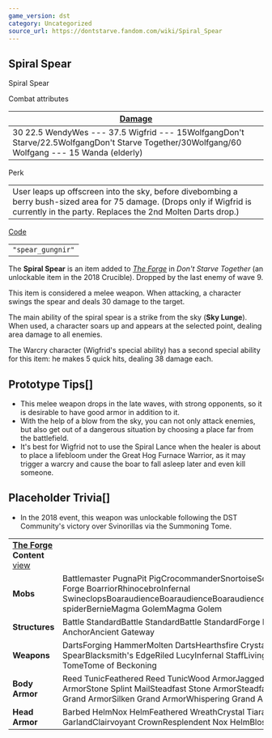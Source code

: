 ```yaml
---
game_version: dst
category: Uncategorized
source_url: https://dontstarve.fandom.com/wiki/Spiral_Spear
---
```


## Spiral Spear

Spiral Spear

Combat attributes

| [Damage](/wiki/Damage "Damage") |
| --- |
| 30  22.5 WendyWes  ---  37.5 Wigfrid  ---  15WolfgangDon't Starve/22.5WolfgangDon't Starve Together/30Wolfgang/60 Wolfgang  ---  15 Wanda (elderly) |

Perk

|  |
| --- |
| User leaps up offscreen into the sky, before divebombing a berry bush-sized area for 75 damage. (Drops only if Wigfrid is currently in the party. Replaces the 2nd Molten Darts drop.) |

[Code](/wiki/Console "Console")

|  |
| --- |
| `"spear_gungnir"` |

The **Spiral Spear** is an item added to *[The Forge](/wiki/The_Forge "The Forge")* in *Don't Starve Together* (an unlockable item in the 2018 Crucible). Dropped by the last enemy of wave 9.

This item is considered a melee weapon. When attacking, a character swings the spear and deals 30 damage to the target.

The main ability of the spiral spear is a strike from the sky (**Sky Lunge**). When used, a character soars up and appears at the selected point, dealing area damage to all enemies.

The Warcry character (Wigfrid's special ability) has a second special ability for this item: he makes 5 quick hits, dealing 38 damage each.

## Prototype Tips[]

* This melee weapon drops in the late waves, with strong opponents, so it is desirable to have good armor in addition to it.
* With the help of a blow from the sky, you can not only attack enemies, but also get out of a dangerous situation by choosing a place far from the battlefield.
* It's best for Wigfrid not to use the Spiral Lance when the healer is about to place a lifebloom under the Great Hog Furnace Warrior, as it may trigger a warcry and cause the boar to fall asleep later and even kill someone.

## Placeholder Trivia[]

* In the 2018 event, this weapon was unlockable following the DST Community's victory over Svinorillas via the Summoning Tome.

|  |  |
| --- | --- |
| **[The Forge](/wiki/The_Forge "The Forge") Content** [view](/wiki/Template:The_Forge_Content "Template:The Forge Content") | |
| **Mobs** | Battlemaster PugnaPit PigCrocommanderSnortoiseScorpeonBoarillaGrand Forge BoarriorRhinocebroInfernal SwineclopsBoaraudienceBoaraudienceBoaraudienceBoaraudienceAbigailBaby spiderBernieMagma GolemMagma Golem |
| **Structures** | Battle StandardBattle StandardBattle StandardForge PortalAncient AnchorAncient Gateway |
| **Weapons** | DartsForging HammerMolten DartsHearthsfire CrystalsPith PikeSpiral SpearBlacksmith's EdgeRiled LucyInfernal StaffLiving StaffPetrifying TomeTome of Beckoning |
| **Body Armor** | Reed TunicFeathered Reed TunicWood ArmorJagged Wood ArmorSilken Wood ArmorStone Splint MailSteadfast Stone ArmorSteadfast Grand ArmorJagged Grand ArmorSilken Grand ArmorWhispering Grand Armor |
| **Head Armor** | Barbed HelmNox HelmFeathered WreathCrystal TiaraFlower HeadbandWoven GarlandClairvoyant CrownResplendent Nox HelmBlossomed Wreath |
